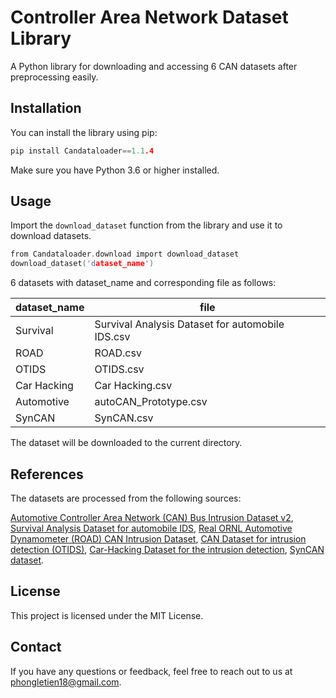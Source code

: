 # Controller Area Network Dataset Library
A Python library for downloading and accessing 6 CAN datasets after preprocessing easily.
## Installation
You can install the library using pip:
```c
pip install Candataloader==1.1.4
```
Make sure you have Python 3.6 or higher installed.
## Usage
Import the `download_dataset` function from the library and use it to download datasets.
```c
from Candataloader.download import download_dataset
download_dataset('dataset_name')
```
6 datasets with dataset_name and corresponding file as follows: 

|dataset_name   |file   |
|---|---|
|Survival   |Survival Analysis Dataset for automobile IDS.csv|
|ROAD   |ROAD.csv|
|OTIDS   |OTIDS.csv|
|Car Hacking  |Car Hacking.csv|
|Automotive   |autoCAN_Prototype.csv|
|SynCAN   |SynCAN.csv|

The dataset will be downloaded to the current directory.
## References
The datasets are processed from the following sources:

[Automotive Controller Area Network (CAN) Bus Intrusion Dataset v2](https://data.4tu.nl/articles/dataset/Automotive_Controller_Area_Network_CAN_Bus_Intrusion_Dataset/12696950/2),
[Survival Analysis Dataset for automobile IDS](https://ocslab.hksecurity.net/Datasets/survival-ids),
[Real ORNL Automotive Dynamometer (ROAD) CAN Intrusion Dataset](https://0xsam.com/road/),
[CAN Dataset for intrusion detection (OTIDS)](https://ocslab.hksecurity.net/Dataset/CAN-intrusion-dataset),
[Car-Hacking Dataset for the intrusion detection](https://ocslab.hksecurity.net/Datasets/car-hacking-dataset),
[SynCAN dataset](https://github.com/etas/SynCAN).
## License
This project is licensed under the MIT License.
## Contact
If you have any questions or feedback, feel free to reach out to us at phongletien18@gmail.com.
